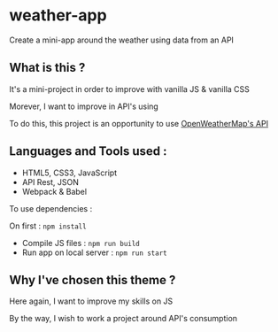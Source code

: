 # weather-app
Create a mini-app around the weather using data from an API

## What is this ?
It's a mini-project in order to improve with vanilla JS & vanilla CSS

Morever, I want to improve in API's using

To do this, this project is an opportunity to use [OpenWeatherMap's API](https://openweathermap.org/ "Go to the OpenWeather's website")

## Languages and Tools used :
* HTML5, CSS3, JavaScript
* API Rest, JSON
* Webpack & Babel

To use dependencies :

On first : `npm install`

* Compile JS files : `npm run build`
* Run app on local server : `npm run start`

## Why I've chosen this theme ?
Here again, I want to improve my skills on JS

By the way, I wish to work a project around API's consumption

